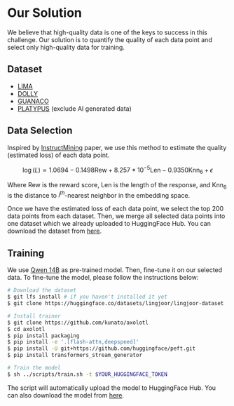 # Our Solution

We believe that high-quality data is one of the keys to success in this challenge. Our solution is to quantify the quality of each data point and select only high-quality data for training.

## Dataset

* [LIMA](https://huggingface.co/datasets/GAIR/lima)
* [DOLLY](https://huggingface.co/datasets/databricks/databricks-dolly-15k)
* [GUANACO](https://huggingface.co/datasets/timdettmers/openassistant-guanaco)
* [PLATYPUS](https://huggingface.co/datasets/garage-bAInd/Open-Platypus) (exclude AI generated data)

## Data Selection

Inspired by [InstructMining](https://arxiv.org/abs/2307.06290) paper, we use this method to estimate the quality (estimated loss) of each data point. 

$$
\log(L) \propto 1.0694 - 0.1498\text{Rew} + 8.257 * 10^{-5}\text{Len} - 0.9350\text{Knn}_6 + \epsilon
$$

Where $\text{Rew}$ is the reward score, $\text{Len}$ is the length of the response, and $\text{Knn}_6$ is the distance to $i^{th}$-nearest neighbor in the embedding space. 

Once we have the estimated loss of each data point, we select the top 200 data points from each dataset. Then, we merge all selected data points into one dataset which we already uploaded to HuggingFace Hub. You can download the dataset from [here](https://huggingface.co/datasets/lingjoor/lingjoor-dataset).

## Training

We use [Qwen 14B](https://huggingface.co/Qwen/Qwen-14B) as pre-trained model. Then, fine-tune it on our selected data. To fine-tune the model, please follow the instructions below:

```zsh
# Download the dataset
$ git lfs install # if you haven't installed it yet
$ git clone https://huggingface.co/datasets/lingjoor/lingjoor-dataset  

# Install trainer
$ git clone https://github.com/kunato/axolotl
$ cd axolotl
$ pip install packaging
$ pip install -e '.[flash-attn,deepspeed]'
$ pip install -U git+https://github.com/huggingface/peft.git
$ pip install transformers_stream_generator

# Train the model
$ sh ../scripts/train.sh -t $YOUR_HUGGINGFACE_TOKEN
```

The script will automatically upload the model to HuggingFace Hub. You can also download the model from [here](https://huggingface.co/lingjoor/llm-14B).
